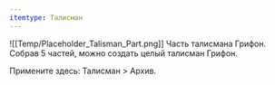 ```yaml
---
itemtype: Талисман
---
```

![[Temp/Placeholder_Talisman_Part.png]]
Часть талисмана Грифон. Собрав 5 частей, можно создать целый талисман Грифон.
 
Примените здесь: Талисман > Архив.
